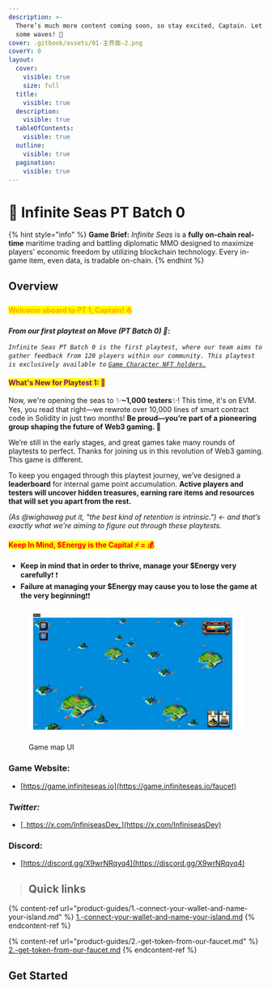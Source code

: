 ```yaml
---
description: >-
  There’s much more content coming soon, so stay excited, Captain. Let’s make
  some waves! 🌊
cover: .gitbook/assets/01-主界面-2.png
coverY: 0
layout:
  cover:
    visible: true
    size: full
  title:
    visible: true
  description:
    visible: true
  tableOfContents:
    visible: true
  outline:
    visible: true
  pagination:
    visible: true
---
```


# 🌊 Infinite Seas PT Batch 0

{% hint style="info" %}
**Game Brief:** _Infinite Seas_ is a **fully on-chain real-time** maritime trading and battling diplomatic MMO designed to maximize players' economic freedom by utilizing blockchain technology. Every in-game item, even data, is tradable on-chain.
{% endhint %}

## Overview

#### <mark style="color:orange;">**Welcome aboard to PT 1, Captain! ⛵️**</mark>

_**From our first playtest on Move (PT Batch 0) 💙:**_

_`Infinite Seas PT Batch 0 is the first playtest, where our team aims to gather feedback from 120 players within our community. This playtest is exclusively available to`_ [_`Game Character NFT holders.`_](fundamentals/game-characters.md)

#### <mark style="color:purple;">What's New for Playtest 1: 👶</mark>

Now, we're opening the seas to ✨**\~1,000 testers**✨! This time, it's on EVM. Yes, you read that right—we rewrote over 10,000 lines of smart contract code in Solidity in just two months! **Be proud—you’re part of a pioneering group shaping the future of Web3 gaming. 🥷**

We’re still in the early stages, and great games take many rounds of playtests to perfect. Thanks for joining us in this revolution of Web3 gaming. This game is different.&#x20;

To keep you engaged through this playtest journey, we’ve designed a **leaderboard** for internal game point accumulation. **Active players and testers will uncover hidden treasures, earning rare items and resources that will set you apart from the rest.**&#x20;

_(As @wighawag put it, "the best kind of retention is intrinsic.") <- and that’s exactly what we’re aiming to figure out through these playtests._

#### <mark style="color:red;">Keep In Mind, $Energy is the Capital  ⚡️ = 💰</mark>

* **Keep in mind that in order to thrive, manage your $Energy very carefully**:exclamation: :exclamation:&#x20;
* **Failure at managing your $Energy may cause you to lose the game at the very beginning**:exclamation::exclamation:&#x20;

<figure><img src=".gitbook/assets/02-大地图航海界面.png" alt=""><figcaption><p>Game map UI</p></figcaption></figure>

### Game Website:&#x20;

* [https://game.infiniteseas.io](https://game.infiniteseas.io/faucet)

### _Twitter:_

* [_https://x.com/InfiniseasDev_](https://x.com/InfiniseasDev)

### Discord:&#x20;

* [https://discord.gg/X9wrNRqyq4](https://discord.gg/X9wrNRqyq4)



> ## Quick links

{% content-ref url="product-guides/1.-connect-your-wallet-and-name-your-island.md" %}
[1.-connect-your-wallet-and-name-your-island.md](product-guides/1.-connect-your-wallet-and-name-your-island.md)
{% endcontent-ref %}

{% content-ref url="product-guides/2.-get-token-from-our-faucet.md" %}
[2.-get-token-from-our-faucet.md](product-guides/2.-get-token-from-our-faucet.md)
{% endcontent-ref %}

## Get Started
